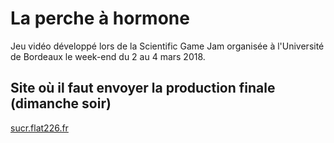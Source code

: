 
# La perche à hormone

Jeu vidéo développé lors de la Scientific Game Jam organisée à l'Université de Bordeaux le week-end du 2 au 4 mars 2018.

## Site où il faut envoyer la production finale (dimanche soir)
[sucr.flat226.fr](http://sucr.flat226.fr/)
